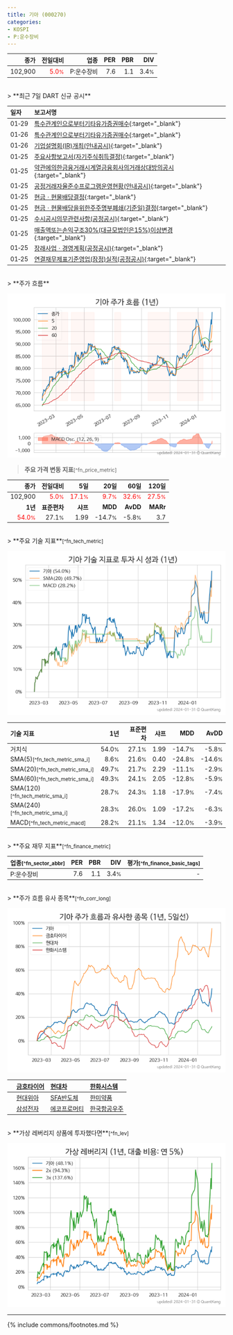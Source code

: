 ```yaml
---
title: 기아 (000270)
categories:
- KOSPI
- P:운수장비
---
```

| **종가** | **전일대비** | **업종** | **PER** | **PBR** | **DIV** |
| -------: | -----------: | -------: | ------: | ------: | ------: |
| 102,900 | <span style="color: red">5.0<small>%</small></span> | P:운수장비 | 7.6 | 1.1 | 3.4<small>%</small> |

<!-- more -->

<br>
> **최근 7일 DART 신규 공시**<a id="dart"></a>


| **일자** | **보고서명** |
| :--------- | :----------- |
| 01&#x2011;29 | [특수관계인으로부터기타유가증권매수](https://dart.fss.or.kr/dsaf001/main.do?rcpNo=20240129000332){:target="_blank"} |
| 01&#x2011;26 | [특수관계인으로부터기타유가증권매수](https://dart.fss.or.kr/dsaf001/main.do?rcpNo=20240126000453){:target="_blank"} |
| 01&#x2011;26 | [기업설명회(IR)개최(안내공시)](https://dart.fss.or.kr/dsaf001/main.do?rcpNo=20240126800063){:target="_blank"} |
| 01&#x2011;25 | [주요사항보고서(자기주식취득결정)](https://dart.fss.or.kr/dsaf001/main.do?rcpNo=20240125000291){:target="_blank"} |
| 01&#x2011;25 | [약관에의한금융거래시계열금융회사의거래상대방의공시](https://dart.fss.or.kr/dsaf001/main.do?rcpNo=20240125000251){:target="_blank"} |
| 01&#x2011;25 | [공정거래자율준수프로그램운영현황(안내공시)](https://dart.fss.or.kr/dsaf001/main.do?rcpNo=20240125800176){:target="_blank"} |
| 01&#x2011;25 | [현금ㆍ현물배당결정](https://dart.fss.or.kr/dsaf001/main.do?rcpNo=20240125800161){:target="_blank"} |
| 01&#x2011;25 | [현금ㆍ현물배당을위한주주명부폐쇄(기준일)결정](https://dart.fss.or.kr/dsaf001/main.do?rcpNo=20240125800154){:target="_blank"} |
| 01&#x2011;25 | [수시공시의무관련사항(공정공시)](https://dart.fss.or.kr/dsaf001/main.do?rcpNo=20240125800103){:target="_blank"} |
| 01&#x2011;25 | [매출액또는손익구조30%(대규모법인은15%)이상변경](https://dart.fss.or.kr/dsaf001/main.do?rcpNo=20240125800089){:target="_blank"} |
| 01&#x2011;25 | [장래사업ㆍ경영계획(공정공시)](https://dart.fss.or.kr/dsaf001/main.do?rcpNo=20240125800087){:target="_blank"} |
| 01&#x2011;25 | [연결재무제표기준영업(잠정)실적(공정공시)](https://dart.fss.or.kr/dsaf001/main.do?rcpNo=20240125800081){:target="_blank"} |

<br>
> **주가 흐름**<a id="price"></a>

![000270](/stock/images/000270.png)

> **주요 가격 변동 지표**<small>[^fn_price_metric]</small>

| **종가** | **전일대비** | **5일** | **20일** | **60일** | **120일** |
| -------: | -----------: | ------: | -------: | -------: | --------: |
| 102,900 | <span style="color: red">5.0<small>%</small></span> | <span style="color: red">17.1<small>%</small></span> | <span style="color: red">9.7<small>%</small></span> | <span style="color: red">32.6<small>%</small></span> | <span style="color: red">27.5<small>%</small></span> |
| **1년** | **표준편차** | **샤프** | **MDD** | **AvDD** | **MARr** |
| <span style="color: red">54.0<small>%</small></span> | 27.1<small>%</small> | 1.99 | -14.7<small>%</small> | -5.8<small>%</small> | 3.7 |

<br>
> **주요 기술 지표**<small>[^fn_tech_metric]</small>


![000270](/stock/images/000270_tech.png)

| **기술 지표** | **1년** | **표준편차** | **샤프** | **MDD** | **AvDD** |
| :------------ | ------: | -----------: | -------: | ------: | -------: |
| 거치식 | 54.0<small>%</small> | 27.1<small>%</small> | 1.99 | -14.7<small>%</small> | -5.8<small>%</small> |
| SMA(5)<small>[^fn_tech_metric_sma_i]</small> | 8.6<small>%</small> | 21.6<small>%</small> | 0.40 | -24.8<small>%</small> | -14.6<small>%</small> |
| SMA(20)<small>[^fn_tech_metric_sma_i]</small> | 49.7<small>%</small> | 21.7<small>%</small> | 2.29 | -11.1<small>%</small> | -2.9<small>%</small> |
| SMA(60)<small>[^fn_tech_metric_sma_i]</small> | 49.3<small>%</small> | 24.1<small>%</small> | 2.05 | -12.8<small>%</small> | -5.9<small>%</small> |
| SMA(120)<small>[^fn_tech_metric_sma_i]</small> | 28.7<small>%</small> | 24.3<small>%</small> | 1.18 | -17.9<small>%</small> | -7.4<small>%</small> |
| SMA(240)<small>[^fn_tech_metric_sma_i]</small> | 28.3<small>%</small> | 26.0<small>%</small> | 1.09 | -17.2<small>%</small> | -6.3<small>%</small> |
| MACD<small>[^fn_tech_metric_macd]</small> | 28.2<small>%</small> | 21.1<small>%</small> | 1.34 | -12.0<small>%</small> | -3.9<small>%</small> |

<br>
> **주요 재무 지표**<small>[^fn_finance_metric]</small>

| **업종**<small>[^fn_sector_abbr]</small> | **PER** | **PBR** | **DIV** | **평가**<small>[^fn_finance_basic_tags]</small> |
| :--------------------------------------- | ------: | ------: | ------: | ----------------------------------------------: |
| P:운수장비 | 7.6 | 1.1 | 3.4<small>%</small> | - |

<br>
> **주가 흐름 유사 종목**<a id="corr"></a><small>[^fn_corr_long]</small>

![000270](/stock/images/000270_corr.png)

|    | [금호타이어](/073240/) | [현대차](/005380/) | [한화시스템](/272210/) |
| :- | :------------------------------------- | :------------------------------------- | :--------------------------------------|
|    | [현대위아](/011210/) | [SFA반도체](/036540/) | [한미약품](/128940/) |
|    | [삼성전자](/005930/) | [에코프로머티](/450080/) | [한국항공우주](/047810/) |

<br>
> **가상 레버리지 상품에 투자했다면**<a id="2x"></a><small>[^fn_lev]</small>

![000270](/stock/images/000270_2x.png)

---
{% include commons/footnotes.md %}